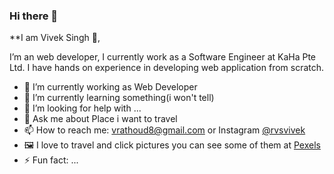 ### Hi there 👋

**I am Vivek Singh 👋, 

I’m an web developer, I currently work as a Software Engineer at KaHa Pte Ltd. I have hands on experience in developing web application from scratch. 

- 🔭 I’m currently working as Web Developer
- 🌱 I’m currently learning something(i won't tell)
- 🤔 I’m looking for help with ...
- 💬 Ask me about Place i want to travel
- 📫 How to reach me: vrathoud8@gmail.com or Instagram [@rvsvivek](https://www.instagram.com/rvsvivek/)
- 🖼️ I love to travel and click pictures you can see some of them at [Pexels](https://www.pexels.com/@vivek-singh-987223)
- ⚡ Fun fact: ...
